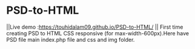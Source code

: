 # PSD-to-HTML
||Live demo :https://touhidalam09.github.io/PSD-to-HTML/
||
First time creating PSD to HTML CSS responsive (for max-width-600px).Here have PSD file main index.php file and css and img folder.
